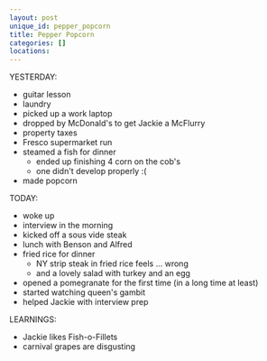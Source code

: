 ```yaml
---
layout: post
unique_id: pepper_popcorn
title: Pepper Popcorn
categories: []
locations: 
---
```


YESTERDAY:
* guitar lesson
* laundry
* picked up a work laptop
* dropped by McDonald's to get Jackie a McFlurry
* property taxes
* Fresco supermarket run
* steamed a fish for dinner
  * ended up finishing 4 corn on the cob's
  * one didn't develop properly :(
* made popcorn

TODAY:
* woke up
* interview in the morning
* kicked off a sous vide steak
* lunch with Benson and Alfred
* fried rice for dinner
  * NY strip steak in fried rice feels ... wrong
  * and a lovely salad with turkey and an egg
* opened a pomegranate for the first time (in a long time at least)
* started watching queen's gambit
* helped Jackie with interview prep

LEARNINGS:
* Jackie likes Fish-o-Fillets
* carnival grapes are disgusting
